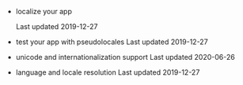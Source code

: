 

- localize your app

    Last updated 2019-12-27

- test your app with pseudolocales
    Last updated 2019-12-27
- unicode and internationalization support
    Last updated 2020-06-26
- language and locale resolution
    Last updated 2019-12-27